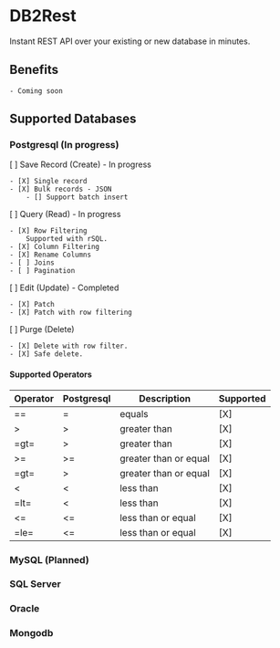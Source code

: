 # DB2Rest
Instant REST API over your existing or new database in minutes. 

## Benefits
    - Coming soon

## Supported Databases

### Postgresql (In progress)

[ ] Save Record (Create) - In progress

    - [X] Single record
    - [X] Bulk records - JSON 
        - [] Support batch insert 

[ ] Query (Read)   - In progress

    - [X] Row Filtering
        Supported with rSQL.
    - [X] Column Filtering
    - [X] Rename Columns
    - [ ] Joins
    - [ ] Pagination

[ ] Edit (Update)  - Completed

    - [X] Patch
    - [X] Patch with row filtering
     
    
[ ] Purge (Delete) 

    - [X] Delete with row filter.
    - [X] Safe delete.

#### Supported Operators

| Operator | Postgresql | Description           | Supported |
|----------|------------|-----------------------|-----------|
| ==       | =          | equals                | [X]       |
| >        | >          | greater than          | [X]       |
| =gt=     | >          | greater than          | [X]       |
| >=       | >=         | greater than or equal | [X]       |
| =gt=     | >          | greater than or equal | [X]       |
| <        | <          | less than             | [X]       |
| =lt=     | <          | less than             | [X]       |
| <=       | <=         | less than or equal    | [X]       |
| =le=     | <=         | less than or equal    | [X]       |



### MySQL (Planned)

### SQL Server 

### Oracle 


### Mongodb





